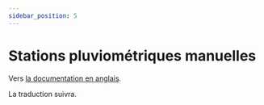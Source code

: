 ```yaml
---
sidebar_position: 5
---
```


# Stations pluviométriques manuelles

Vers [la documentation en anglais](https://opendatadocs.meteoswiss.ch/a-data-groundbased/a5-manual-precipitation-stations).

La traduction suivra.
